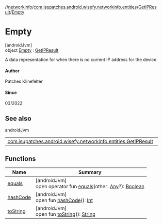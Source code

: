 //[networkinfo](../../../../index.md)/[com.isupatches.android.wisefy.networkinfo.entities](../../index.md)/[GetIPResult](../index.md)/[Empty](index.md)

# Empty

[androidJvm]\
object [Empty](index.md) : [GetIPResult](../index.md)

A data representation for when there is no current IP address for the device.

#### Author

Patches Klinefelter

#### Since

03/2022

## See also

androidJvm

| | |
|---|---|
| [com.isupatches.android.wisefy.networkinfo.entities.GetIPResult](../index.md) |  |

## Functions

| Name | Summary |
|---|---|
| [equals](../../-network-info-data/index.md#585090901%2FFunctions%2F373461554) | [androidJvm]<br>open operator fun [equals](../../-network-info-data/index.md#585090901%2FFunctions%2F373461554)(other: [Any](https://kotlinlang.org/api/latest/jvm/stdlib/kotlin/-any/index.html)?): [Boolean](https://kotlinlang.org/api/latest/jvm/stdlib/kotlin/-boolean/index.html) |
| [hashCode](../../-network-info-data/index.md#1794629105%2FFunctions%2F373461554) | [androidJvm]<br>open fun [hashCode](../../-network-info-data/index.md#1794629105%2FFunctions%2F373461554)(): [Int](https://kotlinlang.org/api/latest/jvm/stdlib/kotlin/-int/index.html) |
| [toString](../../-network-info-data/index.md#1616463040%2FFunctions%2F373461554) | [androidJvm]<br>open fun [toString](../../-network-info-data/index.md#1616463040%2FFunctions%2F373461554)(): [String](https://kotlinlang.org/api/latest/jvm/stdlib/kotlin/-string/index.html) |
